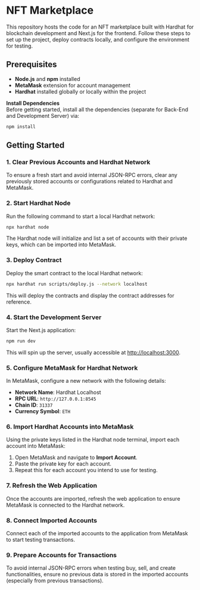 # NFT Marketplace

This repository hosts the code for an NFT marketplace built with Hardhat for blockchain development and Next.js for the frontend. Follow these steps to set up the project, deploy contracts locally, and configure the environment for testing.

## Prerequisites

- **Node.js** and **npm** installed
- **MetaMask** extension for account management
- **Hardhat** installed globally or locally within the project

**Install Dependencies**  
   Before getting started, install all the dependencies (separate for Back-End and Development Server) via:
   ```bash
   npm install
   ```  

## Getting Started

### 1. Clear Previous Accounts and Hardhat Network

To ensure a fresh start and avoid internal JSON-RPC errors, clear any previously stored accounts or configurations related to Hardhat and MetaMask.

### 2. Start Hardhat Node

Run the following command to start a local Hardhat network:

```bash
npx hardhat node
```
The Hardhat node will initialize and list a set of accounts with their private keys, which can be imported into MetaMask.

### 3. Deploy Contract
Deploy the smart contract to the local Hardhat network:

```bash
npx hardhat run scripts/deploy.js --network localhost
```
This will deploy the contracts and display the contract addresses for reference.

### 4. Start the Development Server
Start the Next.js application:

```bash
npm run dev
```
This will spin up the server, usually accessible at [http://localhost:3000](http://localhost:3000).

### 5. Configure MetaMask for Hardhat Network
In MetaMask, configure a new network with the following details:

- **Network Name**: Hardhat Localhost
- **RPC URL**: `http://127.0.0.1:8545`
- **Chain ID**: `31337`
- **Currency Symbol**: `ETH`

### 6. Import Hardhat Accounts into MetaMask
Using the private keys listed in the Hardhat node terminal, import each account into MetaMask:

1. Open MetaMask and navigate to **Import Account**.
2. Paste the private key for each account.
3. Repeat this for each account you intend to use for testing.

### 7. Refresh the Web Application
Once the accounts are imported, refresh the web application to ensure MetaMask is connected to the Hardhat network.

### 8. Connect Imported Accounts
Connect each of the imported accounts to the application from MetaMask to start testing transactions.

### 9. Prepare Accounts for Transactions
To avoid internal JSON-RPC errors when testing buy, sell, and create functionalities, ensure no previous data is stored in the imported accounts (especially from previous transactions).


